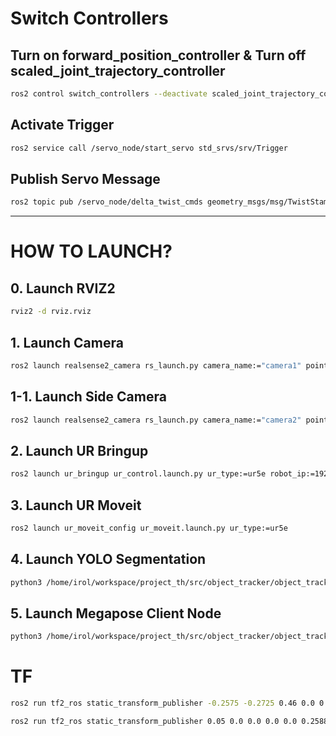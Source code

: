 # Switch Controllers

## Turn on forward_position_controller & Turn off scaled_joint_trajectory_controller

```bash
ros2 control switch_controllers --deactivate scaled_joint_trajectory_controller --activate forward_position_controller
```
## Activate Trigger

```bash
ros2 service call /servo_node/start_servo std_srvs/srv/Trigger
```

## Publish Servo Message

```bash
ros2 topic pub /servo_node/delta_twist_cmds geometry_msgs/msg/TwistStamped "{ header: { stamp: 'now', frame_id: 'world' },  twist: {linear: {x: -0.1}, angular: {  }}}" -r 10
```

<hr>

# HOW TO LAUNCH?

## 0. Launch RVIZ2

```bash
rviz2 -d rviz.rviz
```

## 1. Launch Camera

```bash
ros2 launch realsense2_camera rs_launch.py camera_name:="camera1" pointcloud.enable:=true rgb_camera.color_profile:="640,480,30" depth_module.depth_profile:="640,480,30" rgb_camera.enable_auto_exposure:=false rgb_camera.exposure:="100" usb_port_id:="6-1.1"
```

## 1-1. Launch Side Camera

```bash
ros2 launch realsense2_camera rs_launch.py camera_name:="camera2" pointcloud.enable:=true rgb_camera.color_profile:="640,480,30" depth_module.depth_profile:="640,480,30" rgb_camera.enable_auto_exposure:=false rgb_camera.exposure:="100" usb_port_id:="6-1.3"
```

## 2. Launch UR Bringup

```bash
ros2 launch ur_bringup ur_control.launch.py ur_type:=ur5e robot_ip:=192.168.2.2 launch_rviz:=false
```

## 3. Launch UR Moveit

```bash
ros2 launch ur_moveit_config ur_moveit.launch.py ur_type:=ur5e
```

## 4. Launch YOLO Segmentation

```bash
python3 /home/irol/workspace/project_th/src/object_tracker/object_tracker/real_time_segmentation_node.py --model_file /home/irol/workspace/project_th/src/object_tracker/resource/best_hg_0428.pt --conf_threshold 0.7
```

## 5. Launch Megapose Client Node

```bash
python3 /home/irol/workspace/project_th/src/object_tracker/object_tracker/megapose_client.py --refiner_iterations 1 --score_threshold 0.2 --target_object alive
```

# TF

```bash
ros2 run tf2_ros static_transform_publisher -0.2575 -0.2725 0.46 0.0 0.0 0.0 0.1 world camera1_joint1
```

```bash
ros2 run tf2_ros static_transform_publisher 0.05 0.0 0.0 0.0 0.0 0.258819 0.9659258  camera1_joint1 camera1_link```
